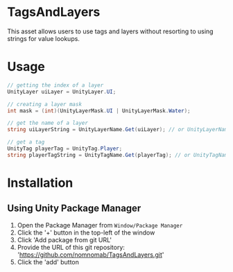 # TagsAndLayers
This asset allows users to use tags and layers without resorting to using strings for value lookups.

# Usage
```cs
// getting the index of a layer
UnityLayer uiLayer = UnityLayer.UI;

// creating a layer mask
int mask = (int)(UnityLayerMask.UI | UnityLayerMask.Water);

// get the name of a layer
string uiLayerString = UnityLayerName.Get(uiLayer); // or UnityLayerName.UI

// get a tag
UnityTag playerTag = UnityTag.Player;
string playerTagString = UnityTagName.Get(playerTag); // or UnityTagName.Player
```

# Installation
## Using Unity Package Manager
1. Open the Package Manager from `Window/Package Manager`
2. Click the '+' button in the top-left of the window
3. Click 'Add package from git URL'
4. Provide the URL of this git repository: 'https://github.com/nomnomab/TagsAndLayers.git'
5. Click the 'add' button